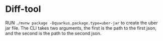 # Diff-tool
RUN `./mvnw package -Dquarkus.package.type=uber-jar` to create the uber jar file.
The CLI takes two arguments, the first is the path to the first json, and the second is the path to the second json.